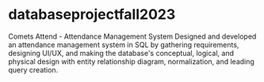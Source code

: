 # databaseprojectfall2023
Comets Attend - Attendance Management System  Designed and developed an attendance management system in SQL by gathering requirements, designing UI/UX, and making the database's conceptual, logical, and physical design with entity relationship diagram, normalization, and leading query creation.
